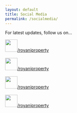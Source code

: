 ```yaml
---
layout: default
title: Social Media
permalink: /socialmedia/
---
```

For latest updates, follow us on...      

<a href= "https://www.facebook.com/royaniproperty" target="_blank">
<img src="{{site.baseurl }}/assets/favicon/facebook_favicon.png" style="width:40px;height:40px;">/royaniproperty
</a>
<br>
<br>
<a href= "https://twitter.com/royaniproperty" target="_blank">
<img src="{{site.baseurl }}/assets/favicon/twitter_favicon.png" style="width:40px;height:40px;">/royaniproperty
</a>
<br>
<br>
<a href= "http://in.linkedin.com/in/royaniproperty" target="_blank">
<img src="{{site.baseurl }}/assets/favicon/linkedIn_favicon.png" style="width:40px;height:40px;">/royaniproperty
</a>
<br>
<br>
<a href= "https://twitter.com/royaniproperty" target="_blank">
<img src="{{site.baseurl }}/assets/favicon/gplus_favicon.png" style="width:40px;height:40px;">/royaniproperty
</a>
